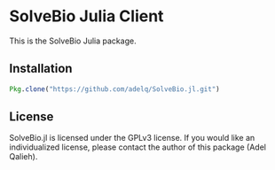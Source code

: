 # SolveBio Julia Client

This is the SolveBio Julia package.

## Installation

```julia
Pkg.clone("https://github.com/adelq/SolveBio.jl.git")
```

## License

SolveBio.jl is licensed under the GPLv3 license. If you would like an
individualized license, please contact the author of this package (Adel
Qalieh).

